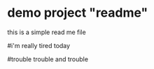 # demo project "readme"

this is a simple read me file

#i'm really tired today

#trouble trouble and trouble